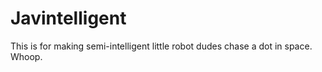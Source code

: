 Javintelligent
==============

This is for making semi-intelligent little robot dudes chase a dot in space. Whoop.

